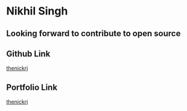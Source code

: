 # Nikhil Singh

## Looking forward to contribute to open source

## Github Link

[thenickrj](https://github.com/thenickrj)

## Portfolio Link

[thenickrj](https://nikhil--singh.web.app/)
